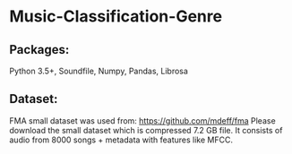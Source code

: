 # Music-Classification-Genre


## Packages:
Python 3.5+, Soundfile, Numpy, Pandas, Librosa


## Dataset:
FMA small dataset was used from: https://github.com/mdeff/fma 
Please download the small dataset which is compressed 7.2 GB file.
It consists of audio from 8000 songs + metadata with features like MFCC.
